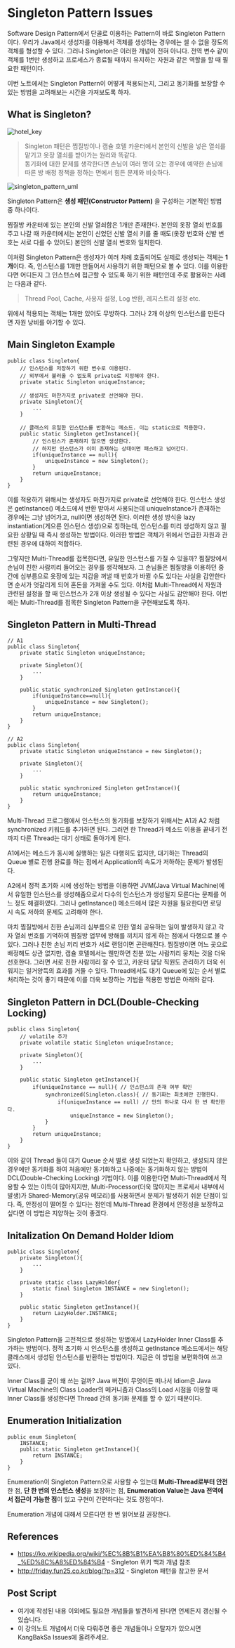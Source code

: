 # Singleton Pattern Issues

Software Design Pattern에서 단골로 이용하는 Pattern이 바로 Singleton Pattern이다. 우리가 Java에서 생성자를 이용해서 객체를 생성하는 경우에는 셀 수 없을 정도의 객체를 형성할 수 있다. 그러나 Singleton은 이러한 개념이 전혀 아니다. 전역 변수 같이 객체를 1번만 생성하고 프로세스가 종료될 때까지 유지하는 자원과 같은 역할을 할 때 필요한 패턴이다.

이번 노트에서는 Singleton Pattern이 어떻게 적용되는지, 그리고 동기화를 보장할 수 있는 방법을 고려해보는 시간을 가져보도록 하자.

## What is Singleton?

![hotel_key](/Application_Computer_Science/8_Object_Oriented_Pattern/img/hotel_key.jpg)

> Singleton 패턴은 찜질방이나 캡슐 호텔 카운터에서 본인의 신발을 넣은 열쇠를 맡기고 옷장 열쇠를 받아가는 원리와 똑같다.<br/>
> 동기화에 대한 문제를 생각한다면 손님이 여러 명이 오는 경우에 예약한 손님에 따른 방 배정 정책을 정하는 면에서 힘든 문제와 비슷하다.

![singleton_pattern_uml](/Application_Computer_Science/8_Object_Oriented_Pattern/img/singleton_pattern_uml.png)

Singleton Pattern은 **생성 패턴(Constructor Pattern)** 을 구성하는 기본적인 방법 중 하나이다.

찜질방 카운터에 있는 본인의 신발 열쇠함은 1개만 존재한다. 본인의 옷장 열쇠 번호를 주고 나갈 때 카운터에서는 본인이 신었던 신발 열쇠 키를 줄 때도(옷장 번호와 신발 번호는 서로 다를 수 있어도) 본인의 신발 열쇠 번호와 일치한다. 

이처럼 Singleton Pattern은 생성자가 여러 차례 호출되어도 실제로 생성되는 객체는 **1개**이다. 즉, 인스턴스를 1개만 만들어서 사용하기 위한 패턴으로 볼 수 있다. 이를 이용한다면 어디든지 그 인스턴스에 접근할 수 있도록 하기 위한 패턴인데 주로 활용하는 사례는 다음과 같다.

> Thread Pool, Cache, 사용자 설정, Log 반환, 레지스트리 설정 etc.

위에서 적용되는 객체는 1개만 있어도 무방하다. 그러나 2개 이상의 인스턴스를 만든다면 자원 낭비를 야기할 수 있다.

## Main Singleton Example
```
public class Singleton{
    // 인스턴스를 저장하기 위한 변수로 이용된다.
    // 외부에서 불러올 수 없도록 private로 지정해야 한다.
    private static Singleton uniqueInstance;

    // 생성자도 마찬가지로 private로 선언해야 한다.
    private Singleton(){
        ...
    }

    // 클래스의 유일한 인스턴스를 반환하는 메소드. 이는 static으로 적용한다.
    public static Singleton getInstance(){
        // 인스턴스가 존재하지 않으면 생성한다.
        // 하지만 인스턴스가 이미 존재하는 상태이면 패스하고 넘어간다.
        if(uniqueInstance == null){
            uniqueInstance = new Singleton();
        }
        return uniqueInstance;
    }
}
```
이를 적용하기 위해서는 생성자도 마찬가지로 private로 선언해야 한다. 인스턴스 생성은 getInstance() 메소드에서 반환 받아서 사용되는데 uniqueInstance가 존재하는 경우에는 그냥 넘어가고, null이면 생성하면 된다. 이러한 생성 방식을 lazy instantiation(게으른 인스턴스 생성)으로 칭하는데, 인스턴스를 미리 생성하지 않고 필요한 상황일 때 즉시 생성하는 방법이다. 이러한 방법은 객체가 위에서 언급한 자원과 관련된 경우에 대하여 적합하다.

그렇지만 Multi-Thread를 접목한다면, 유일한 인스턴스를 가질 수 있을까? 찜질방에서 손님이 친한 사람끼리 들어오는 경우를 생각해보자. 그 손님들은 찜질방을 이용하던 중간에 심부름으로 옷장에 있는 지갑을 꺼낼 때 번호가 바뀔 수도 있다는 사실을 감안한다면 순서가 엇갈리게 되어 혼돈을 가져올 수도 있다. 이처럼 Multi-Thread에서 자원과 관련된 설정을 할 때 인스턴스가 2개 이상 생성될 수 있다는 사실도 감안해야 한다. 이번에는 Multi-Thread를 접목한 Singleton Pattern을 구현해보도록 하자.

## Singleton Pattern in Multi-Thread

```
// A1
public class Singleton{
    private static Singleton uniqueInstance;

    private Singleton(){
        ...
    }

    public static synchronized Singleton getInstance(){
        if(uniqueInstance==null){
            uniqueInstance = new Singleton();
        }
        return uniqueInstance;
    }
}

// A2
public class Singleton{
    private static Singleton uniqueInstance = new Singleton();

    private Singleton(){
        ...
    }

    public static synchronized Singleton getInstance(){
        return uniqueInstance;
    }
}
```

Multi-Thread 프로그램에서 인스턴스의 동기화를 보장하기 위해서는 A1과 A2 처럼 synchronized 키워드를 추가하면 된다. 그러면 한 Thread가 메소드 이용을 끝내기 전까지 다른 Thread는 대기 상태로 돌아가게 된다. 

A1에서는 메소드가 동시에 실행하는 일은 다행히도 없지만, 대기하는 Thread의 Queue 별로 진행 완료를 하는 점에서 Application의 속도가 저하하는 문제가 발생된다.

A2에서 정적 초기화 시에 생성하는 방법을 이용하면 JVM(Java Virtual Machine)에서 유일한 인스턴스를 생성해줌으로서 다수의 인스턴스가 생성될지 모른다는 문제를 어느 정도 해결하였다. 그러나 getInstance() 메소드에서 많은 자원을 필요한다면 로딩 시 속도 저하의 문제도 고려해야 한다.

마치 찜질방에서 친한 손님끼리 심부름으로 인한 열쇠 공유하는 일이 발생하지 않고 각자 열쇠 번호를 기억하여 찜질방 업무에 방해를 끼치지 않게 하는 점에서 다행으로 볼 수 있다. 그러나 친한 손님 끼리 번호가 서로 랜덤이면 곤란해진다. 찜질방이면 어느 곳으로 배정해도 상관 없지만, 캡슐 호텔에서는 웬만하면 친분 있는 사람끼리 뭉치는 것을 더욱 선호한다. 그러면 서로 친한 사람끼리 잘 수 있고, 카운터 담당 직원도 관리하기 더욱 쉬워지는 일거양득의 효과를 거둘 수 있다. Thread에서도 대기 Queue에 있는 순서 별로 처리하는 것이 좋기 때문에 이를 더욱 보장하는 기법을 적용한 방법은 아래와 같다.

## Singleton Pattern in DCL(Double-Checking Locking)
```
public class Singleton{
    // volatile 추가
    private volatile static Singleton uniqueInstance;

    private Singleton(){
        ...
    }

    public static Singleton getInstance(){
        if(uniqueInstance == null){ // 인스턴스의 존재 여부 확인
            synchronized(Singleton.class){ // 동기화는 최초에만 진행한다.
                if(uniqueInstance == null) // 만의 하나로 다시 한 번 확인한다.
                    uniqueInstance = new Singleton();
            }
        }
        return uniqueInstance;
    }
}
```

이와 같이 Thread 들이 대기 Queue 순서 별로 생성 되었는지 확인하고, 생성되지 않은 경우에만 동기화를 하여 처음에만 동기화하고 나중에는 동기화하지 않는 방법이 DCL(Double-Checking Locking) 기법이다. 이를 이용한다면 Multi-Thread에서 적용할 수 있는 이득이 많아지지만, Multi-Processor(더욱 많아지는 프로세서 내부에서 발생)가 Shared-Memory(공유 메모리)를 사용하면서 문제가 발생하기 쉬운 단점이 있다. 즉, 안정성이 떨어질 수 있다는 점인데 Multi-Thread 환경에서 안정성을 보장하고 싶다면 이 방법은 지양하는 것이 좋겠다.

## Initalization On Demand Holder Idiom

```
public class Singleton{
    private Singleton(){
        ...
    }
    
    private static class LazyHolder{
        static final Singleton INSTANCE = new Singleton();
    }

    public static Singleton getInstance(){
        return LazyHolder.INSTANCE;
    }
}
```

Singleton Pattern을 고전적으로 생성하는 방법에서 LazyHolder Inner Class를 추가하는 방법이다. 정적 초기화 시 인스턴스를 생성하고 getInstance 메소드에서는 해당 클래스에서 생성된 인스턴스를 반환하는 방법이다. 지금은 이 방법을 보편화하여 쓰고 있다.

Inner Class를 굳이 왜 쓰는 걸까? Java 버전이 무엇이든 떠나서 Idiom은 Java Virtual Machine의 Class Loader의 메커니즘과 Class의 Load 시점을 이용할 때 Inner Class를 생성한다면 Thread 간의 동기화 문제를 할 수 있기 때문이다.

## Enumeration Initialization
```
public enum Singleton{
    INSTANCE;
    public static Singleton getInstance(){
        return INSTANCE;
    }
}
```

Enumeration이 Singleton Pattern으로 사용할 수 있는데 **Multi-Thread로부터 안전**한 점, **단 한 번의 인스턴스 생성**을 보장하는 점, **Enumeration Value는 Java 전역에서 접근이 가능한 점**이 있고 구현이 간편하다는 것도 장점이다.

Enumeration 개념에 대해서 모른다면 한 번 읽어보길 권장한다.

## References
- https://ko.wikipedia.org/wiki/%EC%8B%B1%EA%B8%80%ED%84%B4_%ED%8C%A8%ED%84%B4 - Singleton 위키 백과 개념 참조
- http://friday.fun25.co.kr/blog/?p=312 - Singleton 패턴을 참고한 문서

## Post Script
- 여기에 작성된 내용 이외에도 필요한 개념들을 발견하게 된다면 언제든지 갱신될 수 있습니다.
- 이 강의노트 개념에서 더욱 다뤄주면 좋은 개념들이나 오탈자가 있으시면 KangBakSa Issues에 올려주세요.